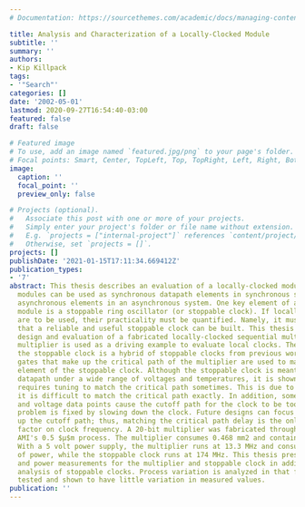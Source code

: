 ```yaml
---
# Documentation: https://sourcethemes.com/academic/docs/managing-content/

title: Analysis and Characterization of a Locally-Clocked Module
subtitle: ''
summary: ''
authors:
- Kip Killpack
tags:
- '"Search"'
categories: []
date: '2002-05-01'
lastmod: 2020-09-27T16:54:40-03:00
featured: false
draft: false

# Featured image
# To use, add an image named `featured.jpg/png` to your page's folder.
# Focal points: Smart, Center, TopLeft, Top, TopRight, Left, Right, BottomLeft, Bottom, BottomRight.
image:
  caption: ''
  focal_point: ''
  preview_only: false

# Projects (optional).
#   Associate this post with one or more of your projects.
#   Simply enter your project's folder or file name without extension.
#   E.g. `projects = ["internal-project"]` references `content/project/deep-learning/index.md`.
#   Otherwise, set `projects = []`.
projects: []
publishDate: '2021-01-15T17:11:34.669412Z'
publication_types:
- '7'
abstract: This thesis describes an evaluation of a locally-clocked module. Locally-clocked
  modules can be used as synchronous datapath elements in synchronous systems or as
  asynchronous elements in an asynchronous system. One key element of a locally-clocked
  module is a stoppable ring oscillator (or stoppable clock). If locally-clocked modules
  are to be used, their practicality must be quantified. Namely, it must be shown
  that a reliable and useful stoppable clock can be built. This thesis presents the
  design and evaluation of a fabricated locally-clocked sequential multiplier. The
  multiplier is used as a driving example to evaluate local clocks. The design for
  the stoppable clock is a hybrid of stoppable clocks from previous work. The same
  gates that make up the critical path of the multiplier are used to make the delay
  element of the stoppable clock. Although the stoppable clock is meant to track the
  datapath under a wide range of voltages and temperatures, it is shown that the clock
  requires tuning to match the critical path sometimes. This is due to the fact that
  it is difficult to match the critical path exactly. In addition, some temperature
  and voltage data points cause the cutoff path for the clock to be too slow. This
  problem is fixed by slowing down the clock. Future designs can focus on speeding
  up the cutoff path; thus, matching the critical path delay is the only limiting
  factor on clock frequency. A 20-bit multiplier was fabricated through MOSIS using
  AMI's 0.5 $μ$m process. The multiplier consumes 0.468 mm2 and contains 8190 transistors.
  With a 5 volt power supply, the multiplier runs at 13.3 MHz and consumes 196.6 mW
  of power, while the stoppable clock runs at 174 MHz. This thesis presents latency
  and power measurements for the multiplier and stoppable clock in addition to a detailed
  analysis of stoppable clocks. Process variation is analyzed in that five chips are
  tested and shown to have little variation in measured values.
publication: ''
---
```

